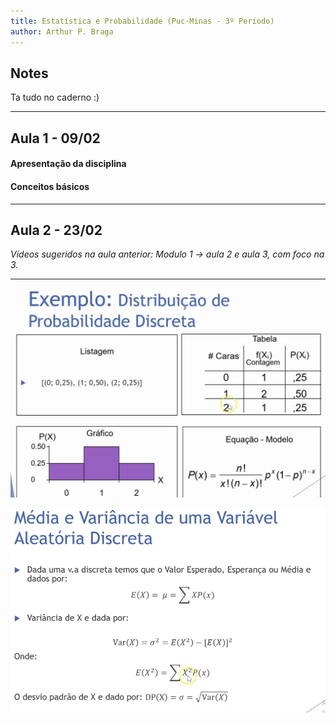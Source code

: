 ```yaml
---
title: Estatística e Probabilidade (Puc-Minas - 3º Período)
author: Arthur P. Braga
---
```


## Notes

Ta tudo no caderno :)

---

## Aula 1 - 09/02

#### Apresentação da disciplina

#### Conceitos básicos

---

## Aula 2 - 23/02

*Vídeos sugeridos na aula anterior: Modulo 1 -> aula 2 e aula 3, com foco na 3.*

---

![image-20210404143338889](../../imgs/3_Periodo/image-20210404143338889.png)

![image-20210404143615043](../../imgs/3_Periodo/image-20210404143615043.png)